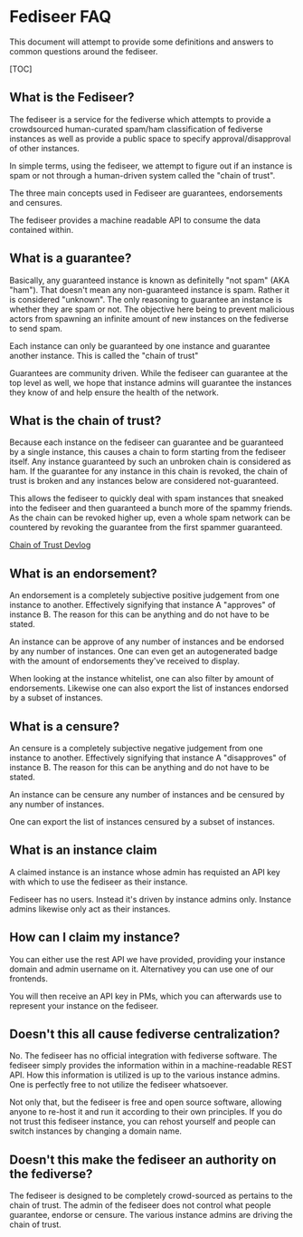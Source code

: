 # Fediseer FAQ

This document will attempt to provide some definitions and answers to common questions around the fediseer.

[TOC]

## What is the Fediseer?

The fediseer is a service for the fediverse which attempts to provide a crowdsourced human-curated spam/ham classification of fediverse instances as well as provide a public space to specify approval/disapproval of other instances.

In simple terms, using the fediseer, we attempt to figure out if an instance is spam or not through a human-driven system called the "chain of trust".

The three main concepts used in Fediseer are guarantees, endorsements and censures.

The fediseer provides a machine readable API to consume the data contained within.

## What is a guarantee?

Basically, any guaranteed instance is known as definitelly "not spam" (AKA "ham"). That doesn't mean any non-guaranteed instance is spam. Rather it is considered "unknown". The only reasoning to guarantee an instance is whether they are spam or not. The objective here being to prevent malicious actors from spawning an infinite amount of new instances on the fediverse to send spam.

Each instance can only be guaranteed by one instance and guarantee another instance. This is called the "chain of trust"

Guarantees are community driven. While the fediseer can guarantee at the top level as well, we hope that instance admins will guarantee the instances they know of and help ensure the health of the network.

## What is the chain of trust?

Because each instance on the fediseer can guarantee and be guaranteed by a single instance, this causes a chain to form starting from the fediseer itself. Any instance guaranteed by such an unbroken chain is considered as ham. If the guarantee for any instance in this chain is revoked, the chain of trust is broken and any instances below are considered not-guaranteed.

This allows the fediseer to quickly deal with spam instances that sneaked into the fediseer and then guaranteed a bunch more of the spammy friends. As the chain can be revoked higher up, even a whole spam network can be countered by revoking the guarantee from the first spammer guaranteed.

[Chain of Trust Devlog](https://dbzer0.com/blog/overseer-a-fediverse-chain-of-trust/)


## What is an endorsement?

An endorsement is a completely subjective positive judgement from one instance to another. Effectively signifying that instance A "approves" of instance B. The reason for this can be anything and do not have to be stated.

An instance can be approve of any number of instances and be endorsed by any number of instances. One can even get an autogenerated badge with the amount of endorsements they've received to display.

When looking at the instance whitelist, one can also filter by amount of endorsements. Likewise one can also export the list of instances endorsed by a subset of instances.

## What is a censure?

An censure is a completely subjective negative judgement from one instance to another. Effectively signifying that instance A "disapproves" of instance B. The reason for this can be anything and do not have to be stated.

An instance can be censure any number of instances and be censured by any number of instances.

One can export the list of instances censured by a subset of instances.


## What is an instance claim

A claimed instance is an instance whose admin has requisted an API key with which to use the fediseer as their instance.

Fediseer has no users. Instead it's driven by instance admins only. Instance admins likewise only act as their instances.

## How can I claim my instance?

You can either use the rest API we have provided, providing your instance domain and admin username on it. Alternativey you can use one of our frontends.

You will then receive an API key in PMs, which you can afterwards use to represent your instance on the fediseer.

## Doesn't this all cause fediverse centralization?

No. The fediseer has no official integration with fediverse software. The fediseer simply provides the information within in a machine-readable REST API. How this information is utilized is up to the various instance admins. One is perfectly free to not utilize the fediseer whatsoever.

Not only that, but the fediseer is free and open source software, allowing anyone to re-host it and run it according to their own principles. If you do not trust this fediseer instance, you can rehost yourself and people can switch instances by changing a domain name.

## Doesn't this make the fediseer an authority on the fediverse?

The fediseer is designed to be completely crowd-sourced as pertains to the chain of trust. The admin of the fediseer does not control what people guarantee, endorse or censure. The various instance admins are driving the chain of trust.
